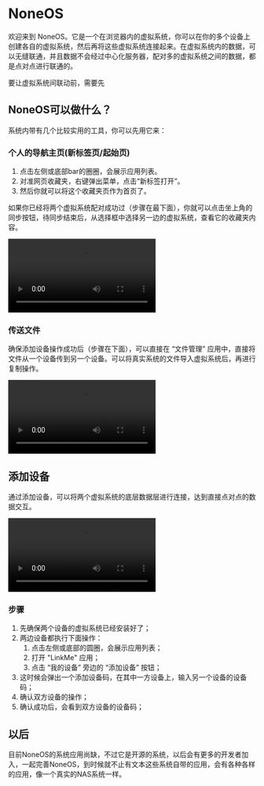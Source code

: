 # NoneOS

欢迎来到 NoneOS。它是一个在浏览器内的虚拟系统，你可以在你的多个设备上创建各自的虚拟系统，然后再将这些虚拟系统连接起来。在虚拟系统内的数据，可以无缝联通，并且数据不会经过中心化服务器，配对多的虚拟系统之间的数据，都是点对点进行联通的。

要让虚拟系统间联动前，需要先

## NoneOS可以做什么？

系统内带有几个比较实用的工具，你可以先用它来：

### 个人的导航主页(新标签页/起始页)

1. 点击左侧或底部bar的圈圈，会展示应用列表。
2. 对准网页收藏夹，右键弹出菜单，点击“新标签打开”。
3. 然后你就可以将这个收藏夹页作为首页了。

如果你已经将两个虚拟系统配对成功过（步骤在最下面），你就可以点击坐上角的同步按钮，待同步结束后，从选择框中选择另一边的虚拟系统，查看它的收藏夹内容。

<video src="../sources/web-favorites.mp4"></video>

### 传送文件

确保添加设备操作成功后（步骤在下面），可以直接在 “文件管理” 应用中，直接将文件从一个设备传到另一个设备。可以将真实系统的文件导入虚拟系统后，再进行复制操作。

<video src="../sources/file.mp4"></video>

## 添加设备

通过添加设备，可以将两个虚拟系统的底层数据层进行连接，达到直接点对点的数据交互。

<video src="../sources/add-devices.mp4"></video>

### 步骤

1. 先确保两个设备的虚拟系统已经安装好了；
2. 两边设备都执行下面操作：
   1. 点击左侧或底部的圆圈，会展示应用列表；
   2. 打开 "LinkMe" 应用；
   3. 点击 “我的设备” 旁边的 “添加设备” 按钮；
3. 这时候会弹出一个添加设备码，在其中一方设备上，输入另一个设备的设备码；
4. 确认双方设备的操作；
5. 确认成功后，会看到双方设备的设备码；

## 以后

目前NoneOS的系统应用尚缺，不过它是开源的系统，以后会有更多的开发者加入，一起完善NoneOS，到时候就不止有文本这些系统自带的应用，会有各种各样的应用，像一个真实的NAS系统一样。